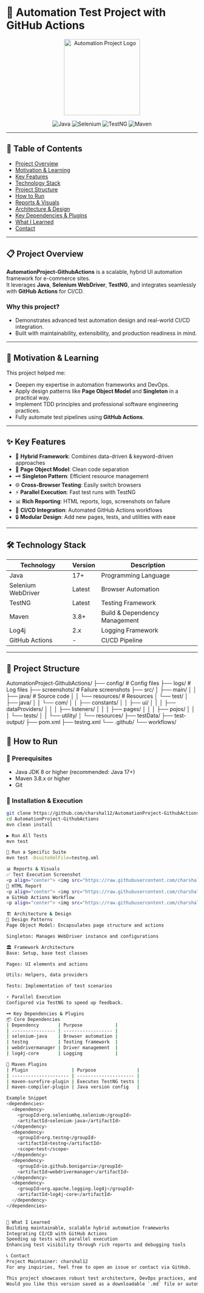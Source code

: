 # 🚀 Automation Test Project with GitHub Actions

<p align="center">
  <img src="https://raw.githubusercontent.com/charshal12/AutomationProject-GithubActions/main/docs/logo.png" alt="Automation Project Logo" width="200" />
</p>

<p align="center">
  <img src="https://img.shields.io/badge/Java-17%2B-blue?logo=java" alt="Java" />
  <img src="https://img.shields.io/badge/Selenium-WebDriver-green?logo=selenium" alt="Selenium" />
  <img src="https://img.shields.io/badge/TestNG-Framework-yellow?logo=testng" alt="TestNG" />
  <img src="https://img.shields.io/badge/Maven-Build%20Tool-orange?logo=apache-maven" alt="Maven" />
</p>

---

## 📖 Table of Contents

- [Project Overview](#-project-overview)
- [Motivation & Learning](#-motivation--learning)
- [Key Features](#-key-features)
- [Technology Stack](#-technology-stack)
- [Project Structure](#-project-structure)
- [How to Run](#-how-to-run)
- [Reports & Visuals](#-reports--visuals)
- [Architecture & Design](#-architecture--design)
- [Key Dependencies & Plugins](#-key-dependencies--plugins)
- [What I Learned](#-what-i-learned)
- [Contact](#-contact)

---

## 📋 Project Overview

**AutomationProject-GithubActions** is a scalable, hybrid UI automation framework for e-commerce sites.  
It leverages **Java**, **Selenium WebDriver**, **TestNG**, and integrates seamlessly with **GitHub Actions** for CI/CD.

### Why this project?

- Demonstrates advanced test automation design and real-world CI/CD integration.
- Built with maintainability, extensibility, and production readiness in mind.

---

## 🎯 Motivation & Learning

This project helped me:

- Deepen my expertise in automation frameworks and DevOps.
- Apply design patterns like **Page Object Model** and **Singleton** in a practical way.
- Implement TDD principles and professional software engineering practices.
- Fully automate test pipelines using **GitHub Actions**.

---

## ✨ Key Features

- 🚦 **Hybrid Framework**: Combines data-driven & keyword-driven approaches
- 🧩 **Page Object Model**: Clean code separation
- 🗝️ **Singleton Pattern**: Efficient resource management
- 🌐 **Cross-Browser Testing**: Easily switch browsers
- ⚡ **Parallel Execution**: Fast test runs with TestNG
- 📊 **Rich Reporting**: HTML reports, logs, screenshots on failure
- 🤖 **CI/CD Integration**: Automated GitHub Actions workflows
- 🔒 **Modular Design**: Add new pages, tests, and utilities with ease

---

## 🛠️ Technology Stack

| Technology         | Version        | Description                         |
|--------------------|----------------|-------------------------------------|
| Java               | 17+            | Programming Language                |
| Selenium WebDriver | Latest         | Browser Automation                  |
| TestNG             | Latest         | Testing Framework                   |
| Maven              | 3.8+           | Build & Dependency Management       |
| Log4j              | 2.x            | Logging Framework                   |
| GitHub Actions     | -              | CI/CD Pipeline                      |

---

## 📁 Project Structure
AutomationProject-GithubActions/
├── config/ # Config files
├── logs/ # Log files
├── screenshots/ # Failure screenshots
├── src/
│ ├── main/
│ │ ├── java/ # Source code
│ │ └── resources/ # Resources
│ └── test/
│ ├── java/
│ │ └── com/
│ │ ├── constants/
│ │ ├── ui/
│ │ │ ├── dataProviders/
│ │ │ ├── listeners/
│ │ │ ├── pages/
│ │ │ ├── pojos/
│ │ │ └── tests/
│ │ └── utility/
│ └── resources/
├── testData/
├── test-output/
├── pom.xml
├── testng.xml
└── .github/
└── workflows/
## 🏃 How to Run

### 🔧 Prerequisites

- Java JDK 8 or higher (recommended: Java 17+)
- Maven 3.8.x or higher
- Git

### 🚀 Installation & Execution

```bash
git clone https://github.com/charshal12/AutomationProject-GithubActions.git
cd AutomationProject-GithubActions
mvn clean install

▶️ Run All Tests
mvn test

🧪 Run a Specific Suite
mvn test -DsuiteXmlFile=testng.xml

📊 Reports & Visuals
✅ Test Execution Screenshot
<p align="center"> <img src="https://raw.githubusercontent.com/charshal12/AutomationProject-GithubActions/main/docs/sample-test-execution.png" alt="Sample Test Execution" width="700" /> </p>
📄 HTML Report
<p align="center"> <img src="https://raw.githubusercontent.com/charshal12/AutomationProject-GithubActions/main/docs/sample-html-report.png" alt="Sample HTML Report" width="700" /> </p>
⚙️ GitHub Actions Workflow
<p align="center"> <img src="https://raw.githubusercontent.com/charshal12/AutomationProject-GithubActions/main/docs/github-actions-run.gif" alt="GitHub Actions Workflow Run" width="700" /> </p>

🏗️ Architecture & Design
🧱 Design Patterns
Page Object Model: Encapsulates page structure and actions

Singleton: Manages WebDriver instance and configurations

🏛️ Framework Architecture
Base: Setup, base test classes

Pages: UI elements and actions

Utils: Helpers, data providers

Tests: Implementation of test scenarios

⚡ Parallel Execution
Configured via TestNG to speed up feedback.

🗝️ Key Dependencies & Plugins
📦 Core Dependencies
| Dependency       | Purpose            |
| ---------------- | ------------------ |
| selenium-java    | Browser automation |
| testng           | Testing framework  |
| webdrivermanager | Driver management  |
| log4j-core       | Logging            |

🔧 Maven Plugins
| Plugin                | Purpose               |
| --------------------- | --------------------- |
| maven-surefire-plugin | Executes TestNG tests |
| maven-compiler-plugin | Java version config   |

Example Snippet
<dependencies>
  <dependency>
    <groupId>org.seleniumhq.selenium</groupId>
    <artifactId>selenium-java</artifactId>
  </dependency>
  <dependency>
    <groupId>org.testng</groupId>
    <artifactId>testng</artifactId>
    <scope>test</scope>
  </dependency>
  <dependency>
    <groupId>io.github.bonigarcia</groupId>
    <artifactId>webdrivermanager</artifactId>
  </dependency>
  <dependency>
    <groupId>org.apache.logging.log4j</groupId>
    <artifactId>log4j-core</artifactId>
  </dependency>
</dependencies>


🌱 What I Learned
Building maintainable, scalable hybrid automation frameworks
Integrating CI/CD with GitHub Actions
Speeding up tests with parallel execution
Enhancing test visibility through rich reports and debugging tools

📞 Contact
Project Maintainer: charshal12
For any inquiries, feel free to open an issue or contact via GitHub.

This project showcases robust test architecture, DevOps practices, and professional automation design.
Would you like this version saved as a downloadable `.md` file or automatically committed to your GitHub repo?





